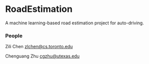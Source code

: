 # RoadEstimation
A machine learning-based road estimation project for auto-driving.

### People
Zili Chen zlchen@cs.toronto.edu

Chenguang Zhu  cgzhu@utexas.edu
